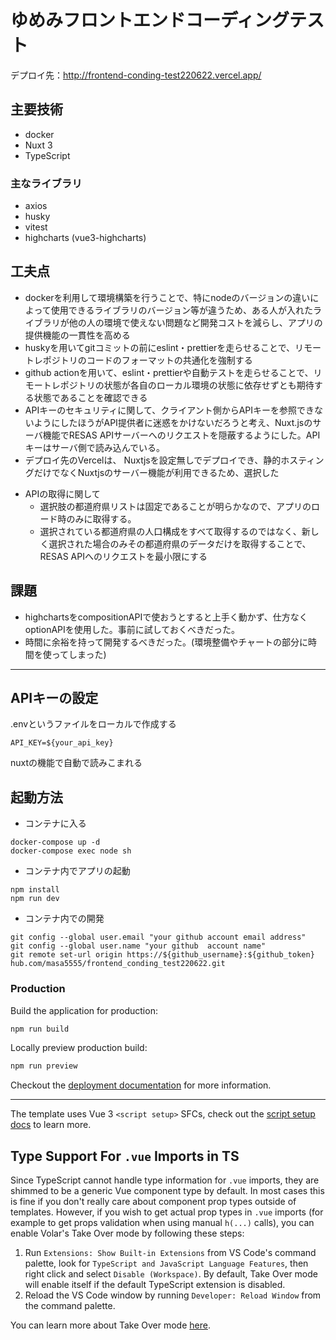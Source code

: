 #  ゆめみフロントエンドコーディングテスト
デプロイ先：http://frontend-conding-test220622.vercel.app/
## 主要技術
- docker
- Nuxt 3
- TypeScript
### 主なライブラリ
- axios
- husky
- vitest
- highcharts (vue3-highcharts)

## 工夫点
- dockerを利用して環境構築を行うことで、特にnodeのバージョンの違いによって使用できるライブラリのバージョン等が違うため、ある人が入れたライブラリが他の人の環境で使えない問題など開発コストを減らし、アプリの提供機能の一貫性を高める
- huskyを用いてgitコミットの前にeslint・prettierを走らせることで、リモートレポジトリのコードのフォーマットの共通化を強制する
- github actionを用いて、eslint・prettierや自動テストを走らせることで、リモートレポジトリの状態が各自のローカル環境の状態に依存せずとも期待する状態であることを確認できる
- APIキーのセキュリティに関して、クライアント側からAPIキーを参照できないようにしたほうがAPI提供者に迷惑をかけないだろうと考え、Nuxt.jsのサーバ機能でRESAS APIサーバーへのリクエストを隠蔽するようにした。APIキーはサーバ側で読み込んでいる。
- デプロイ先のVercelは、 Nuxtjsを設定無しでデプロイでき、静的ホスティングだけでなくNuxtjsのサーバー機能が利用できるため、選択した
<!-- - --テストコードは、その関数・コンポーネントが単体で動作できるかということを確認することを意識した。-- フロントエンドのテスト戦略に関して言えば、本当に確認すべきなのは最終的にユーザに提供されている部分であるため、ブラウザを使ったテストがそれに最も近いが単体・コンポーネントテストに比べてとても時間がかかる問題がある -->
- APIの取得に関して
  - 選択肢の都道府県リストは固定であることが明らかなので、アプリのロード時のみに取得する。 
  - 選択されている都道府県の人口構成をすべて取得するのではなく、新しく選択された場合のみその都道府県のデータだけを取得することで、RESAS APIへのリクエストを最小限にする


## 課題
- highchartsをcompositionAPIで使おうとすると上手く動かず、仕方なくoptionAPIを使用した。事前に試しておくべきだった。
- 時間に余裕を持って開発するべきだった。(環境整備やチャートの部分に時間を使ってしまった)
--- 
## APIキーの設定
.envというファイルをローカルで作成する
```
API_KEY=${your_api_key}
```
nuxtの機能で自動で読みこまれる
## 起動方法
- コンテナに入る
```
docker-compose up -d
docker-compose exec node sh
```
- コンテナ内でアプリの起動
```
npm install
npm run dev
```
- コンテナ内での開発
```
git config --global user.email "your github account email address"
git config --global user.name "your github  account name"
git remote set-url origin https://${github_username}:${github_token}
hub.com/masa5555/frontend_conding_test220622.git
```


###  Production

Build the application for production:

```bash
npm run build
```

Locally preview production build:

```bash
npm run preview
```
Checkout the [deployment documentation](https://v3.nuxtjs.org/guide/deploy/presets) for more information.


---
The template uses Vue 3 `<script setup>` SFCs, check out the [script setup docs](https://v3.vuejs.org/api/sfc-script-setup.html#sfc-script-setup) to learn more.

## Type Support For `.vue` Imports in TS

Since TypeScript cannot handle type information for `.vue` imports, they are shimmed to be a generic Vue component type by default. In most cases this is fine if you don't really care about component prop types outside of templates. However, if you wish to get actual prop types in `.vue` imports (for example to get props validation when using manual `h(...)` calls), you can enable Volar's Take Over mode by following these steps:

1. Run `Extensions: Show Built-in Extensions` from VS Code's command palette, look for `TypeScript and JavaScript Language Features`, then right click and select `Disable (Workspace)`. By default, Take Over mode will enable itself if the default TypeScript extension is disabled.
2. Reload the VS Code window by running `Developer: Reload Window` from the command palette.

You can learn more about Take Over mode [here](https://github.com/johnsoncodehk/volar/discussions/471).
